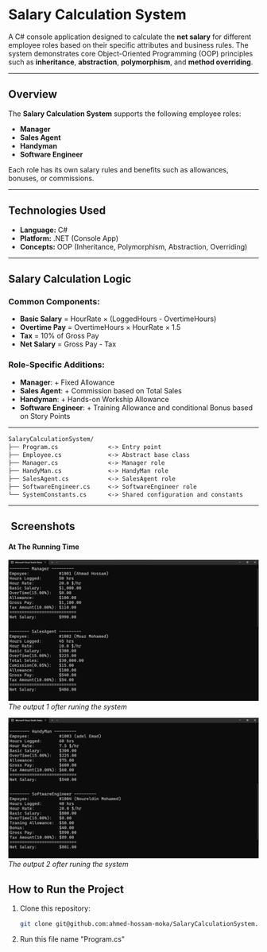 # Salary Calculation System

A C# console application designed to calculate the **net salary** for different employee roles based on their specific attributes and business rules. The system demonstrates core Object-Oriented Programming (OOP) principles such as **inheritance**, **abstraction**, **polymorphism**, and **method overriding**.

---

## Overview

The **Salary Calculation System** supports the following employee roles:
- **Manager**
- **Sales Agent**
- **Handyman**
- **Software Engineer**

Each role has its own salary rules and benefits such as allowances, bonuses, or commissions.

---

##  Technologies Used

- **Language:** C#
- **Platform:** .NET (Console App)
- **Concepts:** OOP (Inheritance, Polymorphism, Abstraction, Overriding)

---

## Salary Calculation Logic

### Common Components:
- **Basic Salary** = HourRate × (LoggedHours - OvertimeHours)
- **Overtime Pay** = OvertimeHours × HourRate × 1.5
- **Tax** = 10% of Gross Pay
- **Net Salary** = Gross Pay - Tax

### Role-Specific Additions:
- **Manager**: + Fixed Allowance
- **Sales Agent**: + Commission based on Total Sales
- **Handyman**: + Hands-on Workship Allowance
- **Software Engineer**: + Training Allowance and conditional Bonus based on Story Points
---
    SalaryCalculationSystem/
    ├── Program.cs              <-> Entry point
    ├── Employee.cs             <-> Abstract base class
    ├── Manager.cs              <-> Manager role
    ├── HandyMan.cs             <-> HandyMan role
    ├── SalesAgent.cs           <-> SalesAgent role
    ├── SoftwareEngineer.cs     <-> SoftwareEngineer role
    └── SystemConstants.cs      <-> Shared configuration and constants

---

## ️ Screenshots
####  At The Running Time


![The output1](Screenshots/Output1.png)  
*The output 1 ofter runing the system*

![The output2](Screenshots/Output2.png)  
*The output 2 ofter runing the system*

## How to Run the Project

1. Clone this repository:
   ```bash
   git clone git@github.com:ahmed-hossam-moka/SalaryCalculationSystem.git
2. Run this file name "Program.cs"
